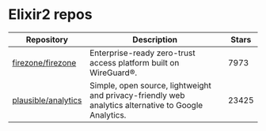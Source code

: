 # Elixir2 repos

| Repository                                                    | Description                                                                                          | Stars |
| ------------------------------------------------------------- | ---------------------------------------------------------------------------------------------------- | ----- |
| [firezone/firezone](https://github.com/firezone/firezone)     | Enterprise-ready zero-trust access platform built on WireGuard®.                                     | 7973  |
| [plausible/analytics](https://github.com/plausible/analytics) | Simple, open source, lightweight and privacy-friendly web analytics alternative to Google Analytics. | 23425 |
